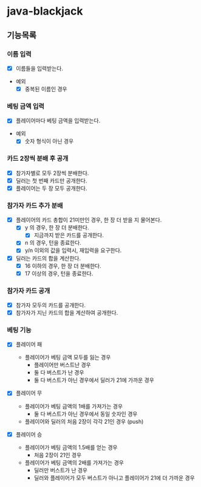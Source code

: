 # java-blackjack

## 기능목록

### 이름 입력

- [x] 이름들을 입력받는다.
- 예외
    - [x] 중복된 이름인 경우

### 베팅 금액 입력

- [x] 플레이어마다 베팅 금액을 입력받는다.
- 예외
    - [x] 숫자 형식이 아닌 경우

### 카드 2장씩 분배 후 공개

- [X] 참가자별로 모두 2장씩 분배한다.
- [X] 딜러는 첫 번째 카드만 공개한다.
- [X] 플레이어는 두 장 모두 공개한다.

### 참가자 카드 추가 분배

- [x] 플레이어의 카드 총합이 21미만인 경우, 한 장 더 받을 지 물어본다.
    - [x] y 의 경우, 한 장 더 분배한다.
        - [x] 지금까지 받은 카드를 공개한다.
    - [x] n 의 경우, 턴을 종료한다.
    - [x] y/n 이외의 값을 입력시, 재입력을 요구한다.
- [x] 딜러는 카드의 합을 계산한다.
    - [x] 16 이하의 경우, 한 장 더 분배한다.
    - [x] 17 이상의 경우, 턴을 종료한다.

### 참가자 카드 공개

- [x] 참가자 모두의 카드를 공개한다.
- [x] 참가자가 지닌 카드의 합을 계산하여 공개한다.

### 베팅 기능

- [x] 플레이어 패
    - 플레이어가 베팅 금액 모두를 잃는 경우
        - 플레이어만 버스트난 경우
        - 둘 다 버스트가 난 경우
        - 둘 다 버스트가 아닌 경우에서 딜러가 21에 가까운 경우

- [x] 플레이어 무
    - 플레이어가 베팅 금액의 1배를 가져가는 경우
        - 둘 다 버스트가 아닌 경우에서 동일 숫자인 경우
    - 플레이어와 딜러의 처음 2장이 각각 21인 경우 (push)

- [x] 플레이어 승
    - 플레이어가 베팅 금액의 1.5배를 얻는 경우
        - 처음 2장이 21인 경우
    - 플레이어가 베팅 금액의 2배를 가져가는 경우
        - 딜러만 버스트가 난 경우
        - 딜러와 플레이어가 모두 버스트가 아니고 플레이어가 21에 더 가까운 경우

